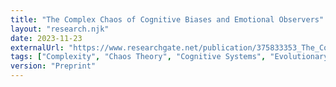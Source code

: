 ```yaml
---
title: "The Complex Chaos of Cognitive Biases and Emotional Observers"
layout: "research.njk"
date: 2023-11-23
externalUrl: "https://www.researchgate.net/publication/375833353_The_Complex_Chaos_of_Cognitive_Biases_and_Emotional_Observers"
tags: ["Complexity", "Chaos Theory", "Cognitive Systems", "Evolutionary Dynamics"]
version: "Preprint"
---
```

